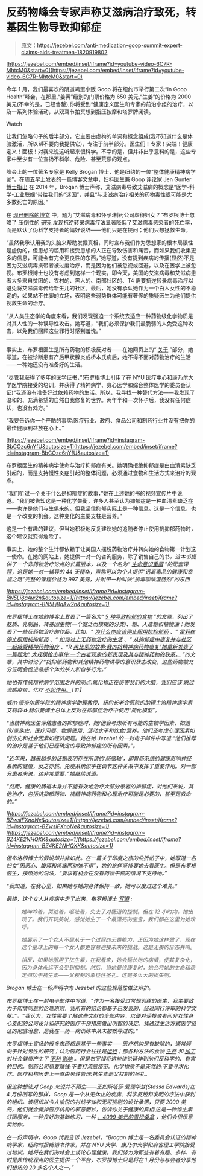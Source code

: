 # 反药物峰会专家声称艾滋病治疗致死，转基因生物导致抑郁症

> 原文：<https://jezebel.com/anti-medication-goop-summit-expert-claims-aids-treatmen-1820919802>

 [https://jezebel.com/embed/inset/iframe?id=youtube-video-6C7R-MhtcM0&start=0](https://jezebel.com/embed/inset/iframe?id=youtube-video-6C7R-MhtcM0&start=0) 

今年 1 月，我们最喜欢的阴道鸡蛋小贩 Goop 将在纽约市举行第二次“In Goop Health”峰会，在那里,“姜黄”级别的门票价格为 650 美元,“生姜”的价格为 2000 美元(不幸的是，已经售罄),你将受到“健康定义医生和专家的前沿小组的治疗，以及一系列体验活动，从双耳节拍冥想到指压按摩和塔罗牌阅读。

Watch

让我们忽略句子的后半部分，它主要由虚构的单词和概念组成(我不知道什么是体验激活，所以*请*不要向我提供它)，专注于前半部分。医生们！专家！尖端！健康定义！面板！对我来说这听起来很科学。不幸的是，但并非出乎意料的是，这些专家中至少有一位宣扬不科学、危险、甚至荒谬的观点。

峰会上的一位著名专家是 Kelly Brogan 博士，他是纽约的一位“整体健康精神病学家”。在周五早上发表的一篇博客文章中，妇科医生兼 Goop 评论家 Jen Gunter [博士指出](https://drjengunter.wordpress.com/2017/12/01/gwyneth-paltrow-to-feature-doctor-who-thinks-aids-is-a-big-pharma-scam-at-in-goop-health/) 在 2014 年，Brogan 博士声称，艾滋病毒导致艾滋病的概念是“医学-科学-工业联姻”带给我们的“迷因”，并且“与艾滋病治疗相关的药物毒性很可能是大多数死亡的原因。”

在 [现已删除的博文](https://web.archive.org/web/20150112121030/http://kellybroganmd.com/snippet/hiv-pregnancy-pharma-abusing-women) 中，题为“艾滋病毒和怀孕:制药公司虐待妇女？”布罗根博士忽略了 [压倒性的](https://www.ncbi.nlm.nih.gov/pmc/articles/PMC2920287/) [研究](http://www.nejm.org/doi/full/10.1056/NEJMoa0807252) 发现抗逆转录病毒疗法显著降低了艾滋病毒感染者的死亡率，而是默认了伪科学支持者的偏好说辞——他们只是在提问；他们只想拯救生命。

“虽然我承认用我的头脑来帮助发掘真相，同时宣布我们作为思想家的根本局限性是虚伪的，但思想的滥用和接受思想的人正在导致伤害和痛苦，而如果我们收集更多的信息，可能会有完全更良性的东西，”她写道，没有提到疾病的传播(显然)不是因为艾滋病毒携带者被过度治疗，而是因为他们被忽视或回避，以及在医学上被忽视。布罗根博士也没有考虑到这样一个现实，即今天，美国的艾滋病毒和艾滋病患者大多来自贫困的、农村的、黑人的、南部社区的、T4 需要抗逆转录病毒治疗以避免将艾滋病毒传给新生儿的社区。最后，她没有承认她作为一个白人女性的不稳定的，如果站不住脚的立场，表明这些弱势群体可能有奢侈的质疑医生为他们提供挽救生命的治疗。

“从人类生态学的角度来看，我们发现强迫一个系统去适应一种药物级化学物质是对其人性的一种误导性攻击。她写道，“我们必须保护我们最脆弱的人免受这种攻击，以免我们回顾这些罪行时感到羞愧。”

* * *

事实上，布罗根医生是所有药物的积极反对者——在她网页上的“ [关于](http://kellybroganmd.com/about/) ”部分，她写道，在被诊断患有产后甲状腺炎或桥本氏病后，她不得不面对药物治疗的生活——一种她还没有准备好的生活。

“尽管我获得了多年的医学证书，”(布罗根博士引用了在 NYU 医疗中心和康乃尔大学医学院接受的培训，并获得了精神病学、身心医学和综合整体医学的委员会认证)“我还没有准备好过依赖药物的生活。所以，我寻找一种替代方法——我发现了温和的、充满希望的自然自我修复的世界。两年半和一次怀孕后，我没有任何症状，也没有处方。”

“我要告诉你一个严酷的事实:医疗行业、政府、食品公司和制药行业并没有把你的最佳健康利益放在心上。”

 [https://jezebel.com/embed/inset/iframe?id=instagram-BbCOzc6nYfU&autosize=1](https://jezebel.com/embed/inset/iframe?id=instagram-BbCOzc6nYfU&autosize=1) 

布罗根医生的精神病学使命与治疗抑郁症有关。她明确拒绝抑郁症是由血清素缺乏引起的，而是支持慢性炎症引起的整体问题，必须通过食物和生活方式来治疗的观点。

“我们听过一个关于什么是抑郁症的故事，”她在上述她的书的视频宣传片中说道。“我们被告知这是一种化学失衡，许多人甚至认为抑郁症是一种血清素缺乏症——也许是他们与生俱来的。但我坚信抑郁实际上是一种信息。这是一个信息，也是一个改变的机会。这种变化的主要支柱是营养。”

这是一个有趣的建议，但当她积极地反复建议她的追随者停止使用抗抑郁药物时，这个建议就变得危险了。

事实上，她的整个生计都依赖于让美国人摆脱药物治疗并转向她的食物第一计划这一使命。在她的网站上，她提供一对一的咨询服务，除了销售自己的书[](http://kellybroganmd.com/amindofyourown/)*，这本书提供了一个非药物治疗论点的长篇版本，以及一个名为“ [生命意识重置](http://kellybroganmd.com/vitalmindreset/) ”的配套课程，这是她一对一辅导的 44 天精华，声称可以为个人提供“远离毒品的健康和幸福之路”完整的课程价格为 997 美元，并附带一种叫做“排毒咖啡灌肠剂”的东西* 

 *[https://jezebel.com/embed/inset/iframe?id=instagram-BN5Lj8qAw2n&autosize=1](https://jezebel.com/embed/inset/iframe?id=instagram-BN5Lj8qAw2n&autosize=1)* 

*布罗根博士在她的博客上发表了一篇名为“ [5 种导致抑郁的食物](http://kellybroganmd.com/5-foods-that-can-cause-depression/) ”的文章，列出了麸质、乳制品、转基因生物(一个宽泛而模糊的分类)、糖、人造糖和植物油；她发表了一些反药物治疗的作品，比如，“ [为什么你应该停止服用抗抑郁药](https://nypost.com/2016/04/05/are-antidepressants-making-women-sicker/) 、“ [霍莉在停止服用抗抑郁药](http://kellybroganmd.com/vital-mind-stories-holly/) 、“ [如何过上无药物治疗的生活](http://kellybroganmd.com/how-to-live-a-medication-free-life/) 、“ [从抑郁症中康复并与社区一起接受精神药物治疗](http://kellybroganmd.com/healing-from-depression-and-psychiatric-medication-with-community/) 、“R [奥比恩的故事:我的抗精神病药物康复”她重新发表了一篇题为“](http://kellybroganmd.com/guest-post-recovery-by-robin/) [大规模枪击事件:一个古老现象的新表现及其与精神药物的联系，](http://kellybroganmd.com/mass-shootings-the-new-manifestation-of-an-ancient-phenomenon-and-their-link-to-psychiatric-drugs/) ”的文章，其中讨论了“抗抑郁药物和其他精神药物诱导的意识状态改变，这些药物被充分证明会促进易感个体的杀人和自杀行为。”*

*她也有传统精神病学范围之外的观点:氟化物正在伤害我们的大脑，我们应该 [跳过](https://www.instagram.com/p/BbCOzc6nYfU/) 流感疫苗，化疗 [不起作用。](https://twitter.com/search?q=%40kellybroganmd%20chemotherapy&src=typd)T11】*

*威尔·康奈尔医学院的精神病学助理教授、纽约长老会医院的助理主治精神病学家艾莉森·d·赫尔曼博士总体上反对在抑郁症治疗中使用“简化模型”。*

*“当精神病医生评估患者的抑郁症时，她/他会考虑所有可能的生物学因素，如遗传/家族史、医疗问题、物质使用、活动水平和饮食/营养。他们还考虑心理因素如创伤史和社会因素如经济问题。她在给 Jezebel 的一封电子邮件中写道:“他们推荐的治疗是基于他们已经确定的导致抑郁症的所有因素。”。*

*“近年来，越来越多的证据表明存在所谓的‘肠脑轴’，即胃肠系统的健康影响神经系统的健康，反之亦然。免疫系统似乎在调节这种关系中发挥了重要作用。对一部分患者来说，这非常重要，”她继续说道。* 

*“然而，健康的肠道本身并不能有效地治疗大部分患者的抑郁症，对他们来说，其他治疗，包括抗抑郁药物、抗精神病药物和心理治疗可能是必要的，甚至是救命的。”*

 *[https://jezebel.com/embed/inset/iframe?id=instagram-BZwsiFXnoNe&autosize=1](https://jezebel.com/embed/inset/iframe?id=instagram-BZwsiFXnoNe&autosize=1)*  *[https://jezebel.com/embed/inset/iframe?id=instagram-BZ4KE2NHQXK&autosize=1](https://jezebel.com/embed/inset/iframe?id=instagram-BZ4KE2NHQXK&autosize=1)* 

*但布洛根博士的假设却并非如此。在一篇关于印度之旅的曲折帖子中，她写道一名妇女“因恶心、腹泻和疼痛而动弹不得”，她的旅伴坚持要她去看医生。但是布罗根医生，按照她的说法，“要求有机会在没有药物干预的情况下支持她。”*

*“我知道，在我心里，如果她与她的身体保持一致，她可以度过这个难关。”*

*最终，这个女人从疾病中走了出来。布罗根博士 [写道](http://kellybroganmd.com/spirituality-and-mental-illness/) :*

> *她呻吟着，哭泣着，呕吐着，失去了对肠道的控制。但在 12 小时内，她出现了。我们开玩笑说，感觉她生了一个最漂亮的宝宝，我们都在这里为她欢呼。*
> 
> *她展示了一个女人不屈从于一个过程的无畏能力，正因为她这样做了，现在这个星球上的每一个女人都更容易迎接未来的挑战。这是无畏的形态共鸣。*
> 
> *相反，如果她服用了抗生素，在我看来，她会延长她的病情，使其复杂化，因为身体永远不会受到抑制。然后，当她最终康复时，她会将她的生命和稳定归功于抗生素——父权制的象征性圣礼。这是多么大的损失啊。*

*Brogan 博士在一份声明中为 Jezebel 的这些规范性做法辩护。*

*布罗根博士在一封电子邮件中写道，“作为一名接受过常规训练的医生，我主要致力于知情同意的伦理原则，我所有的结论都基于已发表的、经过同行评审的科学文献。”。“我认为，女性需要了解这些文献的全部内容，以便对受投资者而非女性身心支配的公司设计和研究的医疗干预措施做出明智的决定。我通过生活方式医学见证的彻底治愈，是我在一药一病训练中从未被教导过的。”*

*布罗根博士宣扬的很多东西都是基于一些事实——医疗机构是有缺陷的，通常倾向于针对男性的研究；认为医药行业往往是[运行](https://www.newyorker.com/magazine/2017/10/30/the-family-that-built-an-empire-of-pain)；那各种方法的食物 [生产](https://www.jhsph.edu/research/centers-and-institutes/johns-hopkins-center-for-a-livable-future/projects/IFAP/) 和 [加工](https://www.nytimes.com/2017/05/21/opinion/who-factory-farming-meat-industry-.html?_r=0) 对社会健康产生了 [不利](https://well.blogs.nytimes.com/2016/07/19/how-the-government-supports-your-junk-food-habit/) [影响](https://www.nytimes.com/2017/10/04/business/monsanto-roundup-europe.html) 。但是布罗根将这些结论延伸到他们反科学的、有害的目的。制药公司想要赚钱:不要打流感疫苗。化学物质不是天然的:不要寻求化疗。医疗机构历史上一直由男性管理:抗生素是父权制的圣礼。*

*但这种想法对 Goop 来说并不陌生——正如斯塔莎·爱德华兹(Stassa Edwards)在 4 月份所写的那样，Goop 是一个从无休止的疾病、科学反叛和发明的疗法中获利的组织。该组织以令人愉悦的衬线字体和无可挑剔的设计承诺，只要 2000 美元，他们就会撕掉医疗机构的邪恶面纱，告诉你关于健康的真相:这是一种维生素订阅服务，一种良好的基础练习，一种 [，4099 美元的雪松桑拿](https://shop.goop.com/shop/products/clearlight-premier-cedar-2-person-sauna?taxon_id=1493) ，他们会很乐意卖给你。*

*在一份声明中，Goop 代表告诉 Jezebel，“Brogan 博士是一名委员会认证的精神病学家，纽约时报畅销书作家，并在 NYU 大学、康乃尔大学和麻省理工学院接受过培训。她将在我们的峰会上谈论心理健康。我们努力为那些有着有趣、多样、有时是非传统观点的医生提供一个平台，布罗根博士只是将在 1 月份与与会者分享他们想法的 20 多名个人之一。”*